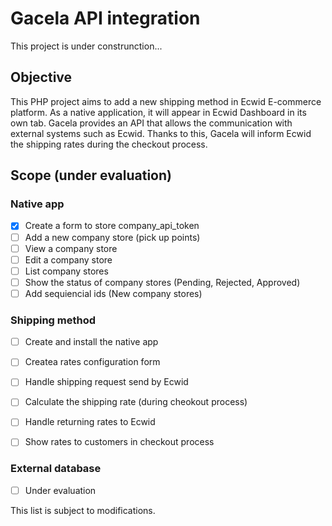 # Gacela API integration

This project is under construnction...

## Objective

This PHP project aims to add a new shipping method in Ecwid E-commerce platform. As a native application, it will appear in Ecwid Dashboard in its own tab.
Gacela provides an API that allows the communication with external systems such as Ecwid. Thanks to this, Gacela will inform Ecwid the shipping rates during the checkout process.

## Scope (under evaluation)

### Native app

- [x] Create a form to store company_api_token
- [ ] Add a new company store (pick up points)
- [ ] View a company store
- [ ] Edit a company store
- [ ] List company stores
- [ ] Show the status of company stores (Pending, Rejected, Approved)
- [ ] Add sequiencial ids (New company stores)

### Shipping method

- [ ] Create and install the native app 
- [ ] Createa rates configuration form
- [ ] Handle shipping request send by Ecwid
- [ ] Calculate the shipping rate (during cheokout process)
- [ ] Handle returning rates to Ecwid
- [ ] Show rates to customers in checkout process


### External database

- [ ] Under evaluation


This list is subject to modifications. 



